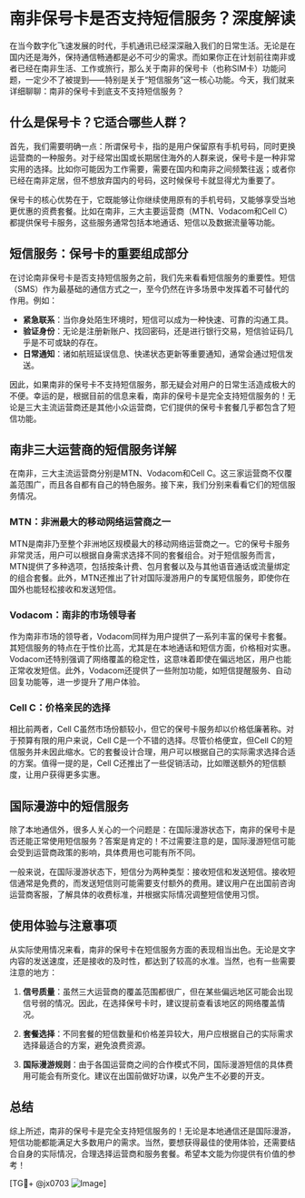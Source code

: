 # 南非保号卡是否支持短信服务？深度解读

在当今数字化飞速发展的时代，手机通讯已经深深融入我们的日常生活。无论是在国内还是海外，保持通信畅通都是必不可少的需求。而如果你正在计划前往南非或者已经在南非生活、工作或旅行，那么关于南非的保号卡（也称SIM卡）功能问题，一定少不了被提到——特别是关于“短信服务”这一核心功能。今天，我们就来详细聊聊：南非的保号卡到底支不支持短信服务？

## 什么是保号卡？它适合哪些人群？

首先，我们需要明确一点：所谓保号卡，指的是用户保留原有手机号码，同时更换运营商的一种服务。对于经常出国或长期居住海外的人群来说，保号卡是一种非常实用的选择。比如你可能因为工作需要，需要在国内和南非之间频繁往返；或者你已经在南非定居，但不想放弃国内的号码，这时候保号卡就显得尤为重要了。

保号卡的核心优势在于，它既能够让你继续使用原有的手机号码，又能够享受当地更优惠的资费套餐。比如在南非，三大主要运营商（MTN、Vodacom和Cell C）都提供保号卡服务，这些服务通常包括本地通话、短信以及数据流量等功能。

## 短信服务：保号卡的重要组成部分

在讨论南非保号卡是否支持短信服务之前，我们先来看看短信服务的重要性。短信（SMS）作为最基础的通信方式之一，至今仍然在许多场景中发挥着不可替代的作用。例如：

- **紧急联系**：当你身处陌生环境时，短信可以成为一种快速、可靠的沟通工具。
- **验证身份**：无论是注册新账户、找回密码，还是进行银行交易，短信验证码几乎是不可或缺的存在。
- **日常通知**：诸如航班延误信息、快递状态更新等重要通知，通常会通过短信发送。

因此，如果南非的保号卡不支持短信服务，那无疑会对用户的日常生活造成极大的不便。幸运的是，根据目前的信息来看，南非的保号卡是完全支持短信服务的！无论是三大主流运营商还是其他小众运营商，它们提供的保号卡套餐几乎都包含了短信功能。

## 南非三大运营商的短信服务详解

在南非，三大主流运营商分别是MTN、Vodacom和Cell C。这三家运营商不仅覆盖范围广，而且各自都有自己的特色服务。接下来，我们分别来看看它们的短信服务情况。

### MTN：非洲最大的移动网络运营商之一

MTN是南非乃至整个非洲地区规模最大的移动网络运营商之一。它的保号卡服务非常灵活，用户可以根据自身需求选择不同的套餐组合。对于短信服务而言，MTN提供了多种选项，包括按条计费、包月套餐以及与其他语音通话或流量绑定的组合套餐。此外，MTN还推出了针对国际漫游用户的专属短信服务，即使你在国外也能轻松接收和发送短信。

### Vodacom：南非的市场领导者

作为南非市场的领导者，Vodacom同样为用户提供了一系列丰富的保号卡套餐。其短信服务的特点在于性价比高，尤其是在本地通话和短信方面，价格相对实惠。Vodacom还特别强调了网络覆盖的稳定性，这意味着即使在偏远地区，用户也能正常收发短信。此外，Vodacom还提供了一些附加功能，如短信提醒服务、自动回复功能等，进一步提升了用户体验。

### Cell C：价格亲民的选择

相比前两者，Cell C虽然市场份额较小，但它的保号卡服务却以价格低廉著称。对于预算有限的用户来说，Cell C是一个不错的选择。尽管价格便宜，但Cell C的短信服务并未因此缩水。它的套餐设计合理，用户可以根据自己的实际需求选择合适的方案。值得一提的是，Cell C还推出了一些促销活动，比如赠送额外的短信额度，让用户获得更多实惠。

## 国际漫游中的短信服务

除了本地通信外，很多人关心的一个问题是：在国际漫游状态下，南非的保号卡是否还能正常使用短信服务？答案是肯定的！不过需要注意的是，国际漫游短信可能会受到运营商政策的影响，具体费用也可能有所不同。

一般来说，在国际漫游状态下，短信分为两种类型：接收短信和发送短信。接收短信通常是免费的，而发送短信则可能需要支付额外的费用。建议用户在出国前咨询运营商客服，了解具体的收费标准，并根据实际情况调整短信使用习惯。

## 使用体验与注意事项

从实际使用情况来看，南非的保号卡在短信服务方面的表现相当出色。无论是文字内容的发送速度，还是接收的及时性，都达到了较高的水准。当然，也有一些需要注意的地方：

1. **信号质量**：虽然三大运营商的覆盖范围都很广，但在某些偏远地区可能会出现信号弱的情况。因此，在选择保号卡时，建议提前查看该地区的网络覆盖情况。
   
2. **套餐选择**：不同套餐的短信数量和价格差异较大，用户应根据自己的实际需求选择最适合的方案，避免浪费资源。

3. **国际漫游规则**：由于各国运营商之间的合作模式不同，国际漫游短信的具体费用可能会有所变化。建议在出国前做好功课，以免产生不必要的开支。

## 总结

综上所述，南非的保号卡是完全支持短信服务的！无论是本地通信还是国际漫游，短信功能都能满足大多数用户的需求。当然，要想获得最佳的使用体验，还需要结合自身的实际情况，合理选择运营商和服务套餐。希望本文能为你提供有价值的参考！

[TG💪+ @jx0703 ![Image](https://github.com/user-attachments/assets/dbca1d08-cadb-493c-b0ec-ad6f7a83f270)]